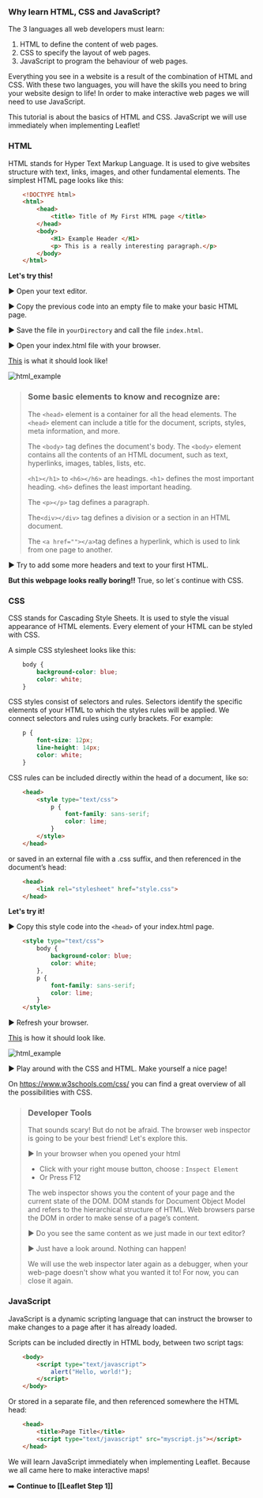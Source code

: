 ### Why learn HTML, CSS and JavaScript?

The 3 languages all web developers must learn:

1. HTML to define the content of web pages.
2. CSS to specify the layout of web pages.
3. JavaScript to program the behaviour of web pages.

Everything you see in a website is a result of the combination of HTML and CSS. With these two languages, you will have the skills you need to bring your website design to life! In order to make interactive web pages we will need to use JavaScript.

This tutorial is about the basics of HTML and CSS. JavaScript we will use immediately when implementing Leaflet! 

### HTML
HTML stands for Hyper Text Markup Language. It is used to give websites structure with text, links, images, and other fundamental elements. The simplest HTML page looks like this:

``` html
    <!DOCTYPE html>
    <html>
        <head>
            <title> Title of My First HTML page </title>
        </head>
        <body>
            <H1> Example Header </H1>
            <p> This is a really interesting paragraph.</p>
        </body>
    </html>
```

**Let's try this!**

 :arrow_forward: Open your text editor.

 :arrow_forward: Copy the previous code into an empty file to make your basic HTML page.

 :arrow_forward: Save the file in `yourDirectory` and call the file `index.html`.

 :arrow_forward: Open your index.html file with your browser.

[This](https://nieneb.github.io/html_example/) is what it should look like!

![html_example](img/example_html.png)

> ### Some basic elements to know and recognize are:
> 
> The `<head>` element is a container for all the head elements.
> The `<head>` element can include a title for the document, scripts, styles, meta information, and more.
> 
> The `<body>` tag defines the document's body.
> The `<body>` element contains all the contents of an HTML document, such as text, hyperlinks, images, tables, lists, etc.
> 
> `<h1></h1>` to `<h6></h6>` are headings. `<h1>` defines the most important heading. `<h6>` defines the least important heading.
> 
> The `<p></p>` tag defines a paragraph.
> 
> The`<div></div>` tag defines a division or a section in an HTML document.
> 
> The `<a href=""></a>`tag defines a hyperlink, which is used to link from one page to another.

 :arrow_forward: Try to add some more headers and text to your first HTML.

**But this webpage looks really boring!!** True, so let´s continue with CSS. 

### CSS

CSS stands for Cascading Style Sheets. It is used to style the visual appearance of HTML elements. Every element of your HTML can be styled with CSS.

A simple CSS stylesheet looks like this:

```css
    body {
        background-color: blue;
        color: white;
    }
```

CSS styles consist of selectors and rules. Selectors identify the specific elements of your HTML to which the styles rules will be applied. We connect selectors and rules using curly brackets. For example:

```css
    p {
        font-size: 12px;
        line-height: 14px;
        color: white;
    }
```

CSS rules can be included directly within the head of a document, like so:

```html
    <head>
        <style type="text/css">
            p {
                font-family: sans-serif;
                color: lime;
            }
        </style>
    </head>
```

or saved in an external file with a .css suffix, and then referenced in the document’s head:

```html
    <head>
        <link rel="stylesheet" href="style.css">
    </head>
```

**Let's try it!**

 :arrow_forward: Copy this style code into the `<head>` of your index.html page.

```html
    <style type="text/css">
        body {
            background-color: blue;
            color: white;
        },
        p {
            font-family: sans-serif;
            color: lime;
        }
    </style>
```

 :arrow_forward: Refresh your browser.

[This](https://nieneb.github.io/css_example/) is how it should look like.

![html_example](img/example_css.png)

 :arrow_forward: Play around with the CSS and HTML. Make yourself a nice page! 

On https://www.w3schools.com/css/ you can find a great overview of all the possibilities with CSS.


> ### Developer Tools
> 
> That sounds scary! But do not be afraid. The browser web inspector is going to be your best friend! Let's explore this. 
> 
>  :arrow_forward: In your browser when you opened your html 
>
> * Click with your right mouse button, choose : `Inspect Element`
> * Or Press F12
> 
> The web inspector shows you the content of your page and the current state of the DOM. DOM stands for Document Object Model and refers to the hierarchical structure of HTML. Web browsers parse the DOM in order to make sense of a page’s content.
> 
>  :arrow_forward: Do you see the same content as we just made in our text editor?
>
>  :arrow_forward: Just have a look around. Nothing can happen!
> 
> We will use the web inspector later again as a debugger, when your web-page doesn't show what you wanted it to! For now, you can close it again.


### JavaScript

JavaScript is a dynamic scripting language that can instruct the browser to make changes to a page after it has already loaded.

Scripts can be included directly in HTML body, between two script tags:

```html
    <body>
        <script type="text/javascript">
            alert("Hello, world!");
        </script>
    </body>
```

Or stored in a separate file, and then referenced somewhere the HTML head:

```html
    <head>
        <title>Page Title</title>
        <script type="text/javascript" src="myscript.js"></script>
    </head>
```

We will learn JavaScript immediately when implementing Leaflet. Because we all came here to make interactive maps!

:arrow_right: **Continue to [[Leaflet Step 1]]**